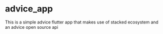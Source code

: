 # advice_app
This is a simple advice flutter app that makes use of stacked ecosystem and an advice open source api
